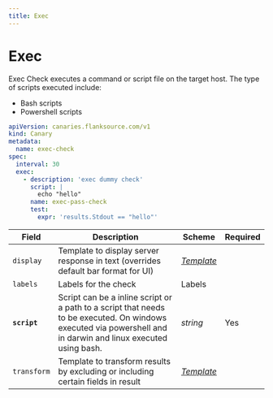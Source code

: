 ```yaml
---
title: Exec
---
```


# <Icon name="console" /> Exec

Exec Check executes a command or script file on the target host. The type of scripts executed include:

- Bash scripts
- Powershell scripts

```yaml title="exec-check.yml"
apiVersion: canaries.flanksource.com/v1
kind: Canary
metadata:
  name: exec-check
spec:
  interval: 30
  exec:
    - description: 'exec dummy check'
      script: |
        echo "hello"
      name: exec-pass-check
      test:
        expr: 'results.Stdout == "hello"'
```

| Field        | Description                                                                                                                                                    | Scheme                                  | Required |
| ------------ | -------------------------------------------------------------------------------------------------------------------------------------------------------------- | --------------------------------------- | -------- |
| `display`    | Template to display server response in text (overrides default bar format for UI)                                                                              | [_Template_](../concepts/templating.md) |          |
| `labels`     | Labels for the check                                                                                                                                           | Labels                                  |          |
| **`script`** | Script can be a inline script or a path to a script that needs to be executed. On windows executed via powershell and in darwin and linux executed using bash. | _string_                                | Yes      |
| `transform`  | Template to transform results by excluding or including certain fields in result                                                                               | [_Template_](../concepts/templating.md) |          |
